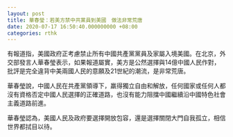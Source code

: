 ```yaml
---
layout: post
title: 華春瑩：若美方禁中共黨員到美國　做法非常荒唐
date: 2020-07-17 16:50:40.000000000 +08:00
categories: rthk
---
```


有報道指，美國政府正考慮禁止所有中國共產黨黨員及家屬入境美國。在北京，外交部發言人華春瑩表示，如果報道屬實，美方是公然選擇與14億中國人民作對，批評是完全違背中美兩國人民的意願及21世紀的潮流，是非常荒唐。

華春瑩說，中國人民在共產黨領導下，羸得獨立自由和解放，任何國家或任何人都沒有資格否定中國人民選擇的正確道路，也沒有能力阻擋中國繼續沿中國特色社會主義道路前進。

華春瑩認為，美國人民及政府要選擇開放包容，還是選擇關閉大門自我孤立，相信世界都拭目以待。
